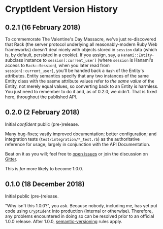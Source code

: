 # CryptIdent Version History

## 0.2.1 (16 February 2018)

To commemorate The Valentine's Day Massacre, we've just re-discovered that Rack (the server protocol underlying all reasonably-modern Ruby Web frameworks) doesn't deal nicely with objects stored in `session` data (which is, by default, persisted in a cookie). If you assign, say, a `Hanami::Entity`-subclass instance to `session[:current_user]` (where `session` is Hanami's access to `Rack::Session`), when you later read from `session[:current_user]`, you'll be handed back a `Hash` of the Entity's attributes. Entity semantics specify that any two instances of the same Entity class with the sasme attribute values refer to _the same value_ of the Entity, not merely equal values, so converting back to an Entity is harmless. You just need to remember to do it and, as of 0.2.0, we didn't. That is fixed here, throughout the published API.

## 0.2.0 (2 February 2018)

Initial *confident* public (pre-)release.

Many bug-fixes; vastly improved documentation; better configuration; and integration tests (`test/integration/*_test.rb`) as the authoritative reference for usage, largely in conjunction with the API Documentation.

Beat on it as you will; feel free to [open issues](https://github.com/jdickey/crypt_ident/issues/new) or join the discussion on [Gitter](https://gitter.im/crypt_ident).

This is *far* more likely to become 1.0.0.

## 0.1.0 (18 December 2018)

Initial public (pre-)release.

"Why isn't this 1.0.0?", you ask. Because nobody, including me, has yet put code using `CryptIdent` into production (internal or otherwise). Therefore, any problems encountered in doing so can be resolved prior to an official 1.0.0 release. After 1.0.0, [semantic-versioning](https://semver.org/) rules apply.

